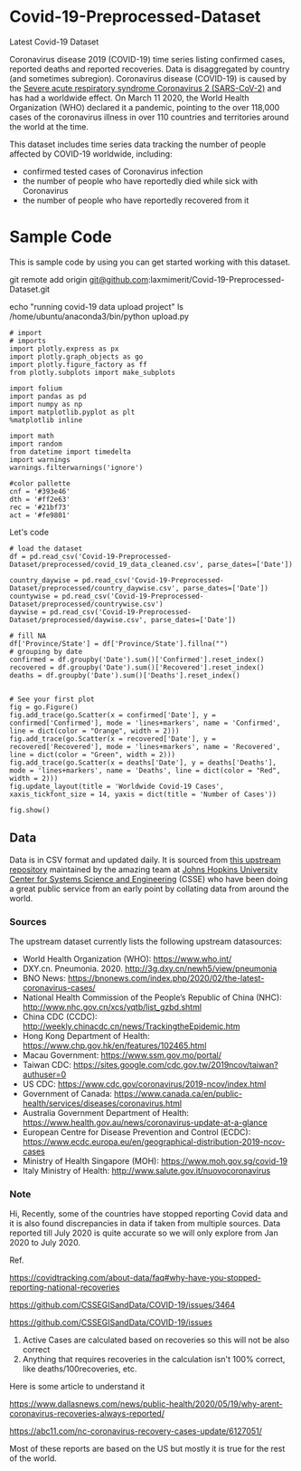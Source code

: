# Covid-19-Preprocessed-Dataset
Latest Covid-19 Dataset

Coronavirus disease 2019 (COVID-19) time series listing confirmed cases, reported deaths and reported recoveries. Data is disaggregated by country (and sometimes subregion). Coronavirus disease (COVID-19) is caused by the [Severe acute respiratory syndrome Coronavirus 2 (SARS-CoV-2)][sars2] and has had a worldwide effect. On March 11 2020, the World Health Organization (WHO) declared it a pandemic, pointing to the over 118,000 cases of the coronavirus illness in over 110 countries and territories around the world at the time.

[covid]: https://en.wikipedia.org/wiki/Coronavirus_disease_2019
[sars2]: https://en.wikipedia.org/wiki/Severe_acute_respiratory_syndrome_coronavirus_2

This dataset includes time series data tracking the number of people affected by COVID-19 worldwide, including:

* confirmed tested cases of Coronavirus infection
* the number of people who have reportedly died while sick with Coronavirus
* the number of people who have reportedly recovered from it

# Sample Code

This is sample code by using you can get started working with this dataset.

git remote add origin git@github.com:laxmimerit/Covid-19-Preprocessed-Dataset.git


echo "running covid-19 data upload project"
ls
/home/ubuntu/anaconda3/bin/python upload.py



```
# import
# imports
import plotly.express as px
import plotly.graph_objects as go
import plotly.figure_factory as ff
from plotly.subplots import make_subplots

import folium
import pandas as pd
import numpy as np
import matplotlib.pyplot as plt
%matplotlib inline

import math
import random
from datetime import timedelta
import warnings
warnings.filterwarnings('ignore')

#color pallette
cnf = '#393e46'
dth = '#ff2e63'
rec = '#21bf73'
act = '#fe9801'
```

Let's code
```
# load the dataset
df = pd.read_csv('Covid-19-Preprocessed-Dataset/preprocessed/covid_19_data_cleaned.csv', parse_dates=['Date'])

country_daywise = pd.read_csv('Covid-19-Preprocessed-Dataset/preprocessed/country_daywise.csv', parse_dates=['Date'])
countywise = pd.read_csv('Covid-19-Preprocessed-Dataset/preprocessed/countrywise.csv')
daywise = pd.read_csv('Covid-19-Preprocessed-Dataset/preprocessed/daywise.csv', parse_dates=['Date'])

# fill NA
df['Province/State'] = df['Province/State'].fillna("")
# grouping by date
confirmed = df.groupby('Date').sum()['Confirmed'].reset_index()
recovered = df.groupby('Date').sum()['Recovered'].reset_index()
deaths = df.groupby('Date').sum()['Deaths'].reset_index()


# See your first plot
fig = go.Figure()
fig.add_trace(go.Scatter(x = confirmed['Date'], y = confirmed['Confirmed'], mode = 'lines+markers', name = 'Confirmed', line = dict(color = "Orange", width = 2)))
fig.add_trace(go.Scatter(x = recovered['Date'], y = recovered['Recovered'], mode = 'lines+markers', name = 'Recovered', line = dict(color = "Green", width = 2)))
fig.add_trace(go.Scatter(x = deaths['Date'], y = deaths['Deaths'], mode = 'lines+markers', name = 'Deaths', line = dict(color = "Red", width = 2)))
fig.update_layout(title = 'Worldwide Covid-19 Cases', xaxis_tickfont_size = 14, yaxis = dict(title = 'Number of Cases'))

fig.show()
```

## Data

Data is in CSV format and updated daily. It is sourced from [this upstream repository](https://github.com/CSSEGISandData/COVID-19) maintained by the amazing team at [Johns Hopkins University Center for Systems Science and Engineering](https://systems.jhu.edu/) (CSSE) who have been doing a great public service from an early point by collating data from around the world.

### Sources

The upstream dataset currently lists the following upstream datasources:

- World Health Organization (WHO): https://www.who.int/
- DXY.cn. Pneumonia. 2020. http://3g.dxy.cn/newh5/view/pneumonia
- BNO News: https://bnonews.com/index.php/2020/02/the-latest-coronavirus-cases/
- National Health Commission of the People’s Republic of China (NHC): http://www.nhc.gov.cn/xcs/yqtb/list_gzbd.shtml
- China CDC (CCDC): http://weekly.chinacdc.cn/news/TrackingtheEpidemic.htm
- Hong Kong Department of Health: https://www.chp.gov.hk/en/features/102465.html
- Macau Government: https://www.ssm.gov.mo/portal/
- Taiwan CDC: https://sites.google.com/cdc.gov.tw/2019ncov/taiwan?authuser=0
- US CDC: https://www.cdc.gov/coronavirus/2019-ncov/index.html
- Government of Canada: https://www.canada.ca/en/public-health/services/diseases/coronavirus.html
- Australia Government Department of Health: https://www.health.gov.au/news/coronavirus-update-at-a-glance
- European Centre for Disease Prevention and Control (ECDC): https://www.ecdc.europa.eu/en/geographical-distribution-2019-ncov-cases
- Ministry of Health Singapore (MOH): https://www.moh.gov.sg/covid-19
- Italy Ministry of Health: http://www.salute.gov.it/nuovocoronavirus


### Note
Hi,
Recently, some of the countries have stopped reporting Covid data and it is also found discrepancies in data if taken from multiple sources. Data reported till July 2020 is quite accurate so we will only explore from Jan 2020 to July 2020.

Ref.

https://covidtracking.com/about-data/faq#why-have-you-stopped-reporting-national-recoveries

https://github.com/CSSEGISandData/COVID-19/issues/3464

https://github.com/CSSEGISandData/COVID-19/issues

1. Active Cases are calculated based on recoveries so this will not be also correct
2. Anything that requires recoveries in the calculation isn't 100% correct, like deaths/100recoveries, etc.

Here is some article to understand it

https://www.dallasnews.com/news/public-health/2020/05/19/why-arent-coronavirus-recoveries-always-reported/

https://abc11.com/nc-coronavirus-recovery-cases-update/6127051/


Most of these reports are based on the US but mostly it is true for the rest of the world.


